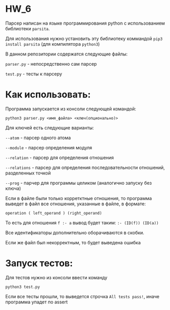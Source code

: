 # HW_6
Парсер написан на языке программирования python с использованием библиотеки `parsita`.

Для использования нужно установить эту библиотеку коммандой `pip3 install parsita` (для компилятора `python3`)

В данном репозитории содержатся следующие файлы:

`parser.py` - непосредственно сам парсер

`test.py` - тесты к парсеру

# Как использовать:

Программа запускается из консоли следующей командой:

`python3 parser.py <имя_файла> <ключ(опционально)>`

Для ключей есть следующие варианты:

`--atom` - парсер одного атома

`--module` - парсер определения модуля

`--relation` - парсер для определения отношения

`--relations` - парсер для определения последовательности отношений, разделенных точкой

`--prog` - парчер для программы целиком (аналогично запуску без ключа)

Если в файле были только корретктные отношения, то программа выведет в файл все отношения, указанные в файле, в формате:

`operation ( left_operand ) (right_operand)`

То есть для отношения `f :- a` вывод будет таким: `:- (ID(f)) (ID(a))`

Все идентификаторы дополнительно оборачиваются в скобки.

Если же файл был некорректным, то будет выведена ошибка

# Запуск тестов:

Для тестов нужно из консоли ввести команду

`python3 test.py`

Если все тесты прошли, то выведется строчка `All tests pass!`, иначе программа упадет по assert